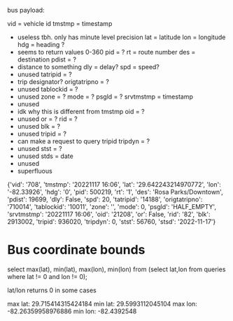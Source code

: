 bus payload:

vid = vehicle id
tmstmp = timestamp
  - useless tbh. only has minute level precision
lat = latitude
lon = longitude
hdg = heading ?
  - seems to return values 0-360
pid = ?
rt = route number
des = destination
pdist = ?
  - distance to something
dly = delay?
spd = speed?
  - unused
tatripid = ?
  - trip designator?
origtatripno = ?
  - unused
tablockid = ?
  - unused
zone = ?
mode = ?
psgld = ?
srvtmstmp = timestamp
  - unused
  - idk why this is different from tmstmp
oid = ?
  - unused
or = ?
rid = ?
  - unused
blk = ?
  - unused
tripid = ?
  - can make a request to query tripid
tripdyn = ?
  - unused
stst = ?
  - unused
stds = date
  - unused
  - superfluous

{'vid': '708',
'tmstmp': '20221117 16:06',
'lat': '29.642243214970772',
'lon': '-82.33926',
'hdg': '0',
'pid': 500219,
'rt': '1',
'des': 'Rosa Parks/Downtown',
'pdist': 19699,
'dly': False,
'spd': 20,
'tatripid': '14188',
'origtatripno': '710014',
'tablockid': '10011',
'zone': '',
'mode': 0,
'psgld': 'HALF_EMPTY',
'srvtmstmp': '20221117 16:06',
'oid': '21208',
'or': False,
'rid': '82',
'blk': 2913002,
'tripid': 936020,
'tripdyn': 0,
'stst': 56760,
'stsd': '2022-11-17'}

# Bus coordinate bounds
select max(lat), min(lat), max(lon), min(lon) from (select lat,lon from queries where lat != 0 and lon != 0);

lat/lon returns 0 in some cases

max lat: 29.715414315424184
min lat: 29.5993112045104
max lon: -82.26359958976886
min lon: -82.4392548